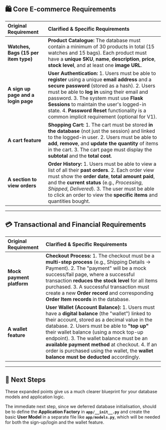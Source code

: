 ## 🛍️ Core E-commerce Requirements

| Original Requirement                 | Clarified & Specific Requirements                                                                                                                                                                                                                                                                                                                                                           |
| :----------------------------------- | :------------------------------------------------------------------------------------------------------------------------------------------------------------------------------------------------------------------------------------------------------------------------------------------------------------------------------------------------------------------------------------------ |
| **Watches, Bags (15 per item type)** | **Product Catalogue:** The database must contain a minimum of 30 products in total (15 watches and 15 bags). Each product must have a **unique SKU**, **name**, **description**, **price**, **stock level**, and at least one **image URL**.                                                                                                                                                |
| **A sign up page and a login page**  | **User Authentication:** 1. Users must be able to **register** using a unique **email address** and a **secure password** (stored as a hash). 2. Users must be able to **log in** using their email and password. 3. The system must use **Flask Sessions** to maintain the user's logged-in state. 4. **Password Reset** functionality is a common implicit requirement (optional for V1). |
| **A cart feature**                   | **Shopping Cart:** 1. The cart must be stored **in the database** (not just the session) and linked to the logged-in user. 2. Users must be able to **add**, **remove**, and **update the quantity** of items in the cart. 3. The cart page must display the **subtotal** and the **total cost**.                                                                                           |
| **A section to view orders**         | **Order History:** 1. Users must be able to view a list of all their **past orders**. 2. Each order view must show the **order date**, **total amount paid**, and the **current status** (e.g., _Processing_, _Shipped_, _Delivered_). 3. The user must be able to click an order to view the **specific items** and quantities bought.                                                     |

---

## 💳 Transactional and Financial Requirements

| Original Requirement      | Clarified & Specific Requirements                                                                                                                                                                                                                                                                                                                                                                                                       |
| :------------------------ | :-------------------------------------------------------------------------------------------------------------------------------------------------------------------------------------------------------------------------------------------------------------------------------------------------------------------------------------------------------------------------------------------------------------------------------------- |
| **Mock payment platform** | **Checkout Process:** 1. The checkout must be a **multi-step process** (e.g., Shipping Details → Payment). 2. The "payment" will be a mock success/fail page, where a successful transaction **reduces the stock level** for all items purchased. 3. A successful transaction must create a new **Order record** and corresponding **Order Item records** in the database.                                                              |
| **A wallet feature**      | **User Wallet (Account Balance):** 1. Users must have a **digital balance** (the "wallet") linked to their account, stored as a decimal value in the database. 2. Users must be able to **"top up"** their wallet balance (using a mock top-up endpoint). 3. The wallet balance must be an **available payment method** at checkout. 4. If an order is purchased using the wallet, the **wallet balance must be deducted** accordingly. |

---

## 🎯 Next Steps

These expanded points give us a much clearer blueprint for your database models and application logic.

The immediate next step, since we deferred database initialisation, should be to define the **Application Factory** in **`app/__init__.py`** and create the basic **User Model** in a separate file like **`app/models.py`**, which will be needed for both the sign-up/login and the wallet feature.
